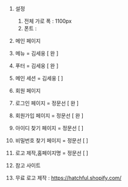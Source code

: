 
1. 설정
	1. 전체 가로 폭 : 1100px
	2. 폰트 :

1. 메인 페이지
  1. 메뉴 = 김세웅 [ 완 ]
  2. 푸터 = 김세웅 [ 완 ] 
  3. 메인 세션  = 김세웅 [   ]

2. 회원 페이지 
  1. 로그인 페이지 = 정문선 [ 완 ] 
  2. 회원가입 페이지 = 정문선  [ 완 ] 
  3. 아이디 찾기 페이지 = 정문선 [  ] 
  4. 비밀번호 찾기 페이지 = 정문선 [  ] 
  5. 로고 제작,홈페이지명 = 정문선 [  ]

3. 참고 사이트 
  1. 무료 로고 제작 : https://hatchful.shopify.com/
